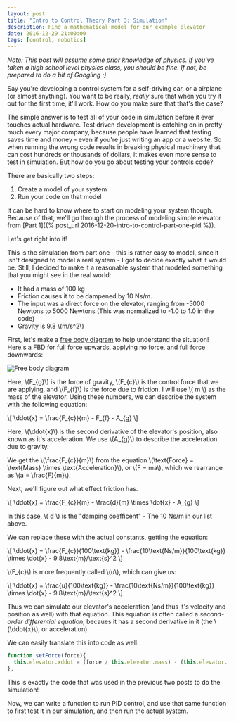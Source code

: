```yaml
---
layout: post
title: "Intro to Control Theory Part 3: Simulation"
description: Find a mathematical model for our example elevator
date: 2016-12-29 21:00:00
tags: [control, robotics]
---
```

_Note: This post will assume some prior knowledge of physics. If you've taken a high school level physics class, you should be fine. If not, be prepared to do a bit of Googling :)_

Say you're developing a control system for a self-driving car, or a airplane (or almost anything). You want to be really, _really_ sure that when you try it out for the first time, it'll work. How do you make sure that that's the case?

The simple answer is to test all of your code in simulation before it ever touches actual hardware.  Test driven development is catching on in pretty much every major company, because people have learned that testing saves time and money - even if you're just writing an app or a website. So when running the wrong code results in breaking physical machinery that can cost hundreds or thousands of dollars, it makes even more sense to test in simulation. But how do you go about testing your controls code?

There are basically two steps:

1. Create a model of your system
2. Run your code on that model

It can be hard to know where to start on modeling your system though. Because of that, we'll go through the process of modeling simple elevator from [Part 1]({% post_url 2016-12-20-intro-to-control-part-one-pid %}).

Let's get right into it!

This is the simulation from part one - this is rather easy to model, since it isn't designed to model a real system - I got to decide exactly what it would be. Still, I decided to make it a reasonable system that modeled something that you might see in the real world:

* It had a mass of 100 kg
* Friction causes it to be dampened by 10 Ns/m.
* The input was a direct force on the elevator, ranging from -5000 Newtons to 5000 Newtons (This was normalized to -1.0 to 1.0 in the code)
* Gravity is 9.8 \\(m/s^2\\)

First, let's make a [free body diagram](https://en.wikipedia.org/wiki/Free_body_diagram) to help understand the situation! Here's a FBD for full force upwards, applying no force, and full force downwards:

<img src="../assets/control3/fbd.jpg" alt="Free body diagram">

Here, \\(F\_{g}\\) is the force of gravity, \\(F\_{c}\\) is the control force that we are applying, and \\(F\_{f}\\) is the force due to friction. I will use \\( m \\) as the mass of the elevator. Using these numbers, we can describe the system with the following equation:

\\[ \ddot{x} = \frac{F\_{c}}{m} - F\_{f} - A\_{g} \\]

Here, \\(\ddot{x}\\) is the second derivative of the elevator's position, also known as it's acceleration. We use \\(A\_{g}\\) to describe the acceleration due to gravity.

We get the \\(\frac{F\_{c}}{m}\\) from the equation \\(\text{Force} = \text{Mass} \times \text{Acceleration}\\), or \\(F = ma\\), which we rearrange as \\(a = \frac{F}{m}\\).

Next, we'll figure out what effect friction has.

\\[ \ddot{x} = \frac{F\_{c}}{m} - \frac{d}{m} \times \dot{x} - A\_{g} \\]

In this case, \\( d \\) is the "damping coefficent" - The 10 Ns/m in our list above.

We can replace these with the actual constants, getting the equation:

\\[ \ddot{x} = \frac{F\_{c}}{100\text{kg}} - \frac{10\text{Ns/m}}{100\text{kg}} \times \dot{x} - 9.8\text{m}/\text{s}^2 \\]

\\(F\_{c}\\) is more frequently called \\(u\\), which can give us:

\\[ \ddot{x} = \frac{u}{100\text{kg}} - \frac{10\text{Ns/m}}{100\text{kg}} \times \dot{x} - 9.8\text{m}/\text{s}^2 \\]

Thus we can simulate our elevator's acceleration (and thus it's velocity and position as well) with that equation. This equation is often called a _second-order differential equation_, becaues it has a second derivative in it (the \\(\ddot{x}\\), or acceleration).

We can easily translate this into code as well:

```javascript
function setForce(force){
  this.elevator.xddot = (force / this.elevator.mass) - (this.elevator.ff / this.elevator.mass * this.elevator.xdot) - this.elevator.fg;
},
```

This is exactly the code that was used in the previous two posts to do the simulation!

Now, we can write a function to run PID control, and use that same function to first test it in our simulation, and then run the actual system.
